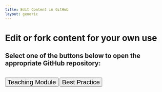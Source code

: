 ```yaml
---
title: Edit Content in GitHub
layout: generic
---
```




# Edit or fork content for your own use
## Select one of the buttons below to open the appropriate GitHub repository:
<br/>

<div>

  <form style="display: inline;" target="_blank"  action="https://github.com/DataONEorg/Education/tree/master/_lessons" method="get">
    <button style="font-size:150%;"> Teaching Module </button></form>   
    <form style="display: inline;" target="_blank"  action="https://github.com/DataONEorg/Education/tree/master/_bestpractices" method="get">
        <button style="font-size:150%;"> Best Practice </button></form>

</div>
<br/>
